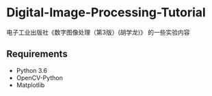 # Digital-Image-Processing-Tutorial
电子工业出版社《数字图像处理（第3版）(胡学龙)》  的一些实验内容

## Requirements
* Python 3.6
* OpenCV-Python
* Matplotlib
